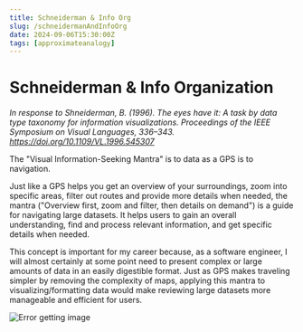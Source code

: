 ```yaml
---
title: Schneiderman & Info Org
slug: /schneidermanAndInfoOrg
date: 2024-09-06T15:30:00Z
tags: [approximateanalogy]
---
```


# Schneiderman & Info Organization
*In response to Shneiderman, B. (1996). The eyes have it: A task by data type taxonomy for information visualizations. Proceedings of the IEEE Symposium on Visual Languages, 336–343. https://doi.org/10.1109/VL.1996.545307*

The "Visual Information-Seeking Mantra" is to data as a GPS is to navigation.

Just like a GPS helps you get an overview of your surroundings, zoom into specific areas, filter out routes and provide more details when needed, the mantra ("Overview first, zoom and filter, then details on demand") is a guide for navigating large datasets. It helps users to gain an overall understanding, find and process relevant information, and get specific details when needed. 

This concept is important for my career because, as a software engineer, I will almost certainly at some point need to present complex or large amounts of data in an easily digestible format. Just as GPS makes traveling simpler by removing the complexity of maps, applying this mantra to visualizing/formatting data would make reviewing large datasets more manageable and efficient for users.

![Error getting image](/img/phoneGPS.jpeg)
